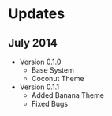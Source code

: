 Updates
======================

## July 2014
* Version 0.1.0
    * Base System
    * Coconut Theme     
* Version 0.1.1
    * Added Banana Theme
    * Fixed Bugs
    
 